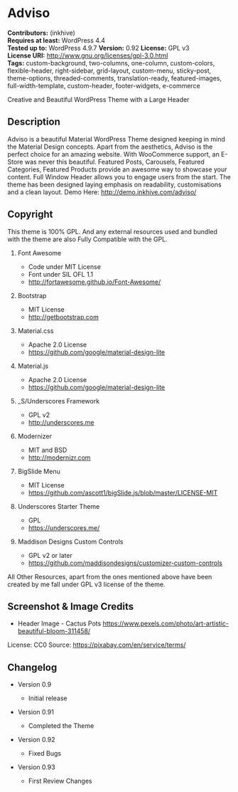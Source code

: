# Adviso

**Contributors:** (inkhive)  
**Requires at least:** WordPress 4.4  
**Tested up to:** WordPress 4.9.7
**Version:** 0.92
**License:** GPL v3  
**License URI:** http://www.gnu.org/licenses/gpl-3.0.html  
**Tags:** custom-background, two-columns, one-column, custom-colors, flexible-header, right-sidebar, grid-layout, custom-menu, sticky-post, theme-options, threaded-comments, translation-ready, featured-images, full-width-template, custom-header, footer-widgets, e-commerce

Creative and Beautiful WordPress Theme with a Large Header

## Description

Adviso is a beautiful Material WordPress Theme designed keeping in mind the Material Design concepts. Apart from the aesthetics, Adviso is the perfect choice for an amazing website. With WooCommerce support, an E-Store was never this beautiful. Featured Posts, Carousels, Featured Categories, Featured Products provide an awesome way to showcase your content. Full Window Header allows you to engage users from the start. The theme has been designed laying emphasis on readability, customisations and a clean layout.
Demo Here: http://demo.inkhive.com/adviso/


## Copyright


This theme is 100% GPL. And any external resources used and bundled with the theme are also Fully Compatible with the GPL.

1. Font Awesome
	- Code under MIT License
	- Font under SIL OFL 1.1
	- http://fortawesome.github.io/Font-Awesome/
	
2. Bootstrap
	- MIT License
	- http://getbootstrap.com
	
3. Material.css
	- Apache 2.0 License
	- https://github.com/google/material-design-lite
	
4. Material.js
	- Apache 2.0 License
	- https://github.com/google/material-design-lite

5. _S/Underscores Framework
	- GPL v2
	- http://underscores.me

6. Modernizer 			
	- MIT and BSD
	- http://modernizr.com
	
7. BigSlide Menu
    - MIT License
    - https://github.com/ascott1/bigSlide.js/blob/master/LICENSE-MIT	
    
8. Underscores Starter Theme
	- GPL
	- https://underscores.me/
	
9. Maddison Designs Custom Controls
	- GPL v2 or later
	- https://github.com/maddisondesigns/customizer-custom-controls
     
	
All Other Resources, apart from the ones mentioned above have been created by me fall under GPL v3 license of the theme.	

## Screenshot & Image Credits

* Header Image - Cactus Pots
https://www.pexels.com/photo/art-artistic-beautiful-bloom-311458/

License: CC0
Source: https://pixabay.com/en/service/terms/	

## Changelog

- Version 0.9

  * Initial release
  
- Version 0.91

  * Completed the Theme
  
- Version 0.92

  * Fixed Bugs
  
- Version 0.93

  * First Review Changes